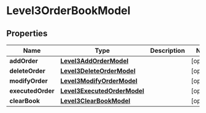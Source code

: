 
# Level3OrderBookModel

## Properties
| Name | Type | Description | Notes |
| ------------ | ------------- | ------------- | ------------- |
| **addOrder** | [**Level3AddOrderModel**](Level3AddOrderModel.md) |  |  [optional] |
| **deleteOrder** | [**Level3DeleteOrderModel**](Level3DeleteOrderModel.md) |  |  [optional] |
| **modifyOrder** | [**Level3ModifyOrderModel**](Level3ModifyOrderModel.md) |  |  [optional] |
| **executedOrder** | [**Level3ExecutedOrderModel**](Level3ExecutedOrderModel.md) |  |  [optional] |
| **clearBook** | [**Level3ClearBookModel**](Level3ClearBookModel.md) |  |  [optional] |



